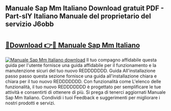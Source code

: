 ## Manuale Sap Mm Italiano Download gratuit PDF - Part-slY Italiano Manuale del proprietario del servizio J6obb

# <h2><a href="http://dfcq77m.blite.top/?on=Manuale+Sap+Mm+Italiano">🔗Download 👉🔴 Manuale Sap Mm Italiano</a></h2>

[![Manuale Sap Mm Italiano download](https://i.imgur.com/lujVjoI.png)](http://dfcq77m.blite.top/?on=Manuale+Sap+Mm+Italiano)
Il tuo compagno affidabile questa guida per l'utente fornisce una guida affidabile per il funzionamento e la manutenzione sicuri del tuo nuovo REDDDDDDD. Guida All'installazione passo passo questa sezione fornisce una guida all'installazione chiara e chiara per il tuo nuovo REDDDDDDD. Con funzionalità come L'elenco delle funzionalità, il tuo nuovo REDDDDDDD è progettato per semplificare le tue attività e consentirti di ottenere di più. Si prega di tenerci aggiornati Manuale Sap Mm Italiano. Condividi i tuoi Feedback e suggerimenti per migliorare i nostri prodotti e servizi.
